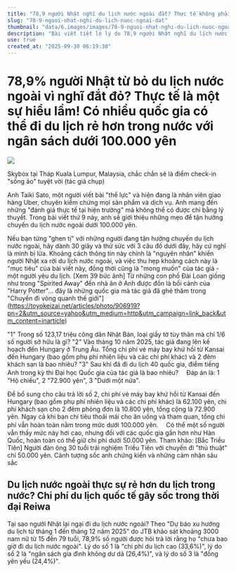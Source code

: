 ```yaml
---
title: "78,9 người Nhật nghĩ du lịch nước ngoài đắt? Thực tế không phải vậy"
slug: "78-9-nguoi-nhat-nghi-du-lich-nuoc-ngoai-dat"
thumbnail: "data/6.images/images/78-9-nguoi-nhat-nghi-du-lich-nuoc-ngoai-dat.webp"
description: "Bài viết tiết lộ lý do 78,9 người Nhật nghĩ du lịch nước ngoài đắt và chỉ ra cách để có chuyến đi mơ ước dưới 100.000 yên, thậm chí rẻ hơn du lịch trong nước."
use: true
created_at: "2025-09-30 06:19:30"
---
```


# 78,9% người Nhật từ bỏ du lịch nước ngoài vì nghĩ đắt đỏ? Thực tế là một sự hiểu lầm! Có nhiều quốc gia có thể đi du lịch rẻ hơn trong nước với ngân sách dưới 100.000 yên

![](/images/20250929-00906919-toyo-000-1-view.webp)

Skybox tại Tháp Kuala Lumpur, Malaysia, chắc chắn sẽ là điểm check-in "sống ảo" tuyệt vời (tác giả chụp)

Anh Taiki Sato, một người viết bài "thể lực" và hiện đang là nhân viên giao hàng Uber, chuyên kiểm chứng mọi sản phẩm và dịch vụ. Anh mang đến những "đánh giá thực tế tại hiện trường" mà không thể có được chỉ bằng lý thuyết. Trong bài viết thứ 9 này, anh sẽ giới thiệu những mẹo để tận hưởng chuyến du lịch nước ngoài dưới 100.000 yên.

Nếu bạn từng "ghen tị" với những người đang tận hưởng chuyến du lịch nước ngoài, hãy dành 30 giây và thử sức với 3 câu đố dưới đây, hãy cứ nghĩ là mình bị lừa. Khoảng cách thông tin này chính là "nguyên nhân" khiến người Nhật xa rời du lịch nước ngoài, và việc thu hẹp khoảng cách này là "mục tiêu" của bài viết này, đồng thời cũng là "mong muốn" của tác giả - một người yêu du lịch.
[Xem 39 bức ảnh] Từ những con phố Đài Loan giống như trong "Spirited Away" đến nhà ăn ở Anh được đồn là bối cảnh của "Harry Potter"... đây là những quốc gia mà tác giả đã ghé thăm trong "Chuyến đi vòng quanh thế giới"](https://toyokeizai.net/articles/photo/906919?pn=2&utm_source=yahoo&utm_medium=http&utm_campaign=link_back&utm_content=inarticle)

"1" Trong số 123,17 triệu công dân Nhật Bản, loại giấy tờ tùy thân mà chỉ 1/6 số người sở hữu là gì?
"2" Vào tháng 10 năm 2025, tác giả đang lên kế hoạch đến Hungary ở Trung Âu. Tổng chi phí vé máy bay khứ hồi từ Kansai đến Hungary (bao gồm phụ phí nhiên liệu và các chi phí khác) và 2 đêm khách sạn là bao nhiêu?
"3" Sau khi đã đi du lịch 40 quốc gia, điểm tiếng Anh trong kỳ thi Đại học Quốc gia của tác giả là bao nhiêu?
　Đáp án là: 1 "Hộ chiếu", 2 "72.900 yên", 3 "Dưới một nửa".

Để bổ sung cho câu trả lời số 2, chi phí vé máy bay khứ hồi từ Kansai đến Hungary (bao gồm phụ phí nhiên liệu và các chi phí khác) là 62.100 yên, chi phí khách sạn cho 2 đêm phòng đơn là 10.800 yên, tổng cộng là 72.900 yên. Ngay cả khi bạn chi tiêu thoải mái cho ăn uống và tham quan, tổng chi phí vẫn hoàn toàn nằm trong mức dưới 100.000 yên.
　Có thể một số người vẫn thấy mức này hơi cao, nhưng đối với các quốc gia gần hơn như Hàn Quốc, hoàn toàn có thể giữ chi phí dưới 50.000 yên.
Tham khảo: [Bắc Triều Tiên] Người đàn ông 30 tuổi trải nghiệm Triều Tiên với chuyến đi "thủ thuật" chỉ 50.000 yên. Cảnh tượng sốc anh chứng kiến và những cảm nhận sâu sắc

## Du lịch nước ngoài thực sự rẻ hơn du lịch trong nước? Chi phí du lịch quốc tế gây sốc trong thời đại Reiwa

Tại sao người Nhật lại ngại đi du lịch nước ngoài? Theo "Dự báo xu hướng du lịch từ tháng 1 đến tháng 12 năm 2025" do JTB khảo sát khoảng 3000 nam nữ từ 15 đến 79 tuổi, 78,9% số người được hỏi trả lời rằng họ "chưa bao giờ đi du lịch nước ngoài". Lý do số 1 là "chi phí du lịch cao (33,6%)", lý do số 2 là "ngân sách gia đình không dư dả (26,4%)", và lý do số 3 là "đồng yên yếu (24,4%)".